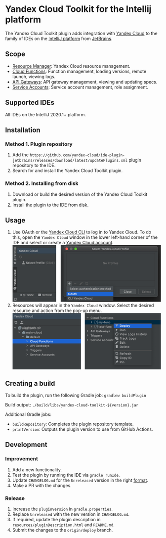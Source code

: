 # Yandex Cloud Toolkit for the Intellij platform

The Yandex Cloud Toolkit plugin adds integration with [Yandex Cloud](https://cloud.yandex.com/) to the family of IDEs on the [IntelliJ platform](https://www.jetbrains.com/ru-ru/opensource/idea/) from [JetBrains](https://www.jetbrains.com).

## Scope

* [Resource Manager](https://cloud.yandex.com/docs/resource-manager/): Yandex Cloud resource management.
* [Cloud Functions](https://cloud.yandex.com/docs/functions/): Function management, loading versions, remote launch, viewing logs.
* [API Gateways](https://cloud.yandex.com/docs/api-gateway/): API gateway management, viewing and updating specs.
* [Service Accounts](https://cloud.yandex.com/docs/iam/concepts/users/service-accounts): Service account management, role assignment.

## Supported IDEs

All IDEs on the IntelliJ 2020.1+ platform.

## Installation

### Method 1. Plugin repository

1. Add the `https://github.com/yandex-cloud/ide-plugin-jetbrains/releases/download/latest/updatePlugins.xml` plugin repository to the IDE.
1. Search for and install the Yandex Cloud Toolkit plugin.

### Method 2. Installing from disk

1. Download or build the desired version of the Yandex Cloud Toolkit plugin.
1. Install the plugin to the IDE from disk.

## Usage

1. Use OAuth or the [Yandex Cloud CLI](https://cloud.yandex.com/docs/cli/) to log in to Yandex Cloud. To do this, open the `Yandex Cloud` window in the lower left-hand corner of the IDE and select or create a [Yandex Cloud account](https://cloud.yandex.com/docs/iam/concepts/#accounts). ![usage1.png](resources/usage1.png)
1. Resources will appear in the `Yandex Cloud` window. Select the desired resource and action from the pop-up menu. ![usage2.png](resources/usage2.png)

## Creating a build

To build the plugin, run the following Gradle job: `gradlew buildPlugin`

Build output: `./build/libs/yandex-cloud-toolkit-${version}.jar`

Additional Gradle jobs:

* `buildRepository`: Completes the plugin repository template.
* `printVersion`: Outputs the plugin version to use from GitHub Actions.

## Development

### Improvement

1. Add a new functionality.
1. Test the plugin by running the IDE via `gradle runIde`.
1. Update `CHANGELOG.md` for the `Unreleased` version in the right  [format](https://keepachangelog.com/en/1.0.0/).
1. Make a PR with the changes.

### Release

1. Increase the `pluginVersion` in `gradle.properties`.
1. Replace `Unreleased` with the new version in `CHANGELOG.md`.
1. If required, update the plugin description in `resources/pluginDescription.html` and `README.md`.
1. Submit the changes to the `origin/deploy` branch.
